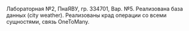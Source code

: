 
Лабораторная №2, ПнаЯВУ, гр. 334701, Вар. №5.
Реализована база данных (city weather). Реализованы крад операции со всеми сущностями, связь OneToMany.
